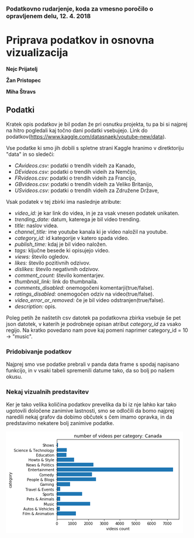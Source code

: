 ### Podatkovno rudarjenje, koda za vmesno poročilo o opravljenem delu, 12. 4. 2018

# Priprava podatkov in osnovna vizualizacija

**Nejc Prijatelj**

**Žan Pristopec**

**Miha Štravs**

## Podatki

Kratek opis podatkov je bil podan že pri osnutku projekta, tu pa bi si najprej na hitro pogledali kaj točno dani podatki vsebujejo. Link do podatkov(https://www.kaggle.com/datasnaek/youtube-new/data).

Vse podatke ki smo jih dobili s spletne strani Kaggle hranimo v diretktoriju "data" in so sledeči:

* *CAvideos.csv:* podatki o trendih videih za Kanado,
* *DEvideos.csv:* podatki o trendih videih za Nemčijo,
* *FRvideos.csv:* podatki o trendih videih za Francijo,
* *GBvideos.csv:* podatki o trendih videih za Veliko Britanijo,
* *USvideos.csv:* podatki o trendih videih za Združene Države,

Vsak podatek v tej zbirki ima naslednje atribute:
* *video_id:* je kar link do videa, in je za vsak vnesen podatek unikaten.
* *trending_date:* datum, katerega je bil video trending.
* *title:* naslov videa.
* *channel_title:* ime youtube kanala ki je video naložil na youtube.
* *category_id:* id kategorije v katero spada video.
* *publish_time:* kdaj je bil video naložen.
* *tags:* ključne besede ki opisujejo video.
* *views:* število ogledov.
* *likes:* število pozitivnih odzivov.
* *dislikes:* število negativnih odzivov.
* *comment_count:* število komentarjev.
* *thumbnail_link:* link do thumbnaila.
* *comments_disabled:* onemogočeni komentarji(true/false).
* *ratings_disabled:* onemogočen odziv na video(true/false).
* *video_error_or_removed:* če je bil video odstranjen(true/false).
* *description:* opis.

Poleg petih že naštetih csv datotek pa podatkovna zbirka vsebuje še pet json datotek, v katerih je podrobneje opisan atribut *category_id* za vsako regijo. Na kratko povedano nam pove kaj pomeni naprimer category_id = 10 &rarr; "music".

### Pridobivanje podatkov

Najprej smo vse podatke prebrali v panda data frame s spodaj napisano funkcijo, in v vsaki tabeli spremenili datume tako, da so bolj po našem okusu.

### Nekaj vizualnih predstavitev

Ker je tako velika količina podatkov prevelika da bi iz nje lahko kar tako ugotovili določene zanimive lastnosti, smo se odločili da bomo najprej naredili nekaj grafov da dobimo občutek s čem imamo opravka, in da predstavimo nekatere bolj zanimive podatke.

![Alt text](images/CA_cat.png?raw=true "CA_cat")
